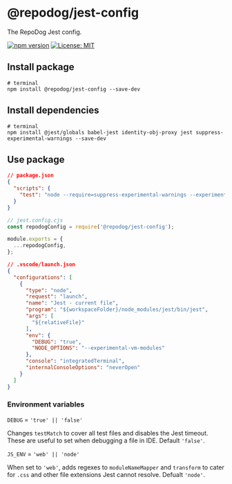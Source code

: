 # @repodog/jest-config

The RepoDog Jest config.

[![npm version](https://badge.fury.io/js/%40repodog%2Fjest-config.svg)](https://badge.fury.io/js/%40repodog%2Fjest-config)
[![License: MIT](https://img.shields.io/badge/License-MIT-yellow.svg)](LICENSE)

## Install package

```shell
# terminal
npm install @repodog/jest-config --save-dev
```

## Install dependencies

```shell
# terminal
npm install @jest/globals babel-jest identity-obj-proxy jest suppress-experimental-warnings --save-dev
```

## Use package

```json
// package.json
{
  "scripts": {
    "test": "node --require=suppress-experimental-warnings --experimental-vm-modules node_modules/jest/bin/jest.js"
  }
}
```

```javascript
// jest.config.cjs
const repodogConfig = require('@repodog/jest-config');

module.exports = {
  ...repodogConfig,
};
```

```json
// .vscode/launch.json
{
  "configurations": [
    {
      "type": "node",
      "request": "launch",
      "name": "Jest - current file",
      "program": "${workspaceFolder}/node_modules/jest/bin/jest",
      "args": [
        "${relativeFile}"
      ],
      "env": {
        "DEBUG": "true",
        "NODE_OPTIONS": "--experimental-vm-modules"
      },
      "console": "integratedTerminal",
      "internalConsoleOptions": "neverOpen"
    }
  ]
}
```

### Environment variables

`DEBUG` = `'true' || 'false'`

Changes `testMatch` to cover all test files and disables the Jest timeout. These are useful to set when debugging a file in IDE. Default `'false'`.

`JS_ENV` = `'web' || 'node'`

When set to `'web'`, adds regexes to `moduleNameMapper` and `transform` to cater for `.css` and other file extensions Jest cannot resolve. Defualt `'node'`.
